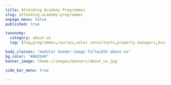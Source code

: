 ```yaml
---
title: Attending Academy Programmes
slug: attending-academy-programmes
onpage_menu: false
published: true

taxonomy:
  category: about-us
  tag: [faq,programmes,courses,sales consultants,property managers,business owners,managers,office administrators]

body_classes: "modular header-image fullwidth about-us"
bg_color: "#002b49"
banner_image: theme://images/banners/about_us.jpg

side_bar_menu: true

---
```

